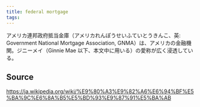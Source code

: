 ```yaml
---
title: federal mortgage
tags: 
---
```


アメリカ連邦政府抵当金庫（アメリカれんぽうせいふていとうきんこ、英: Government National Mortgage Association, GNMA）は、アメリカの金融機関。ジニーメイ（Ginnie Mae 以下、本文中に用いる）の愛称が広く浸透している。

## Source
https://ja.wikipedia.org/wiki/%E9%80%A3%E9%82%A6%E6%94%BF%E5%BA%9C%E6%8A%B5%E5%BD%93%E9%87%91%E5%BA%AB